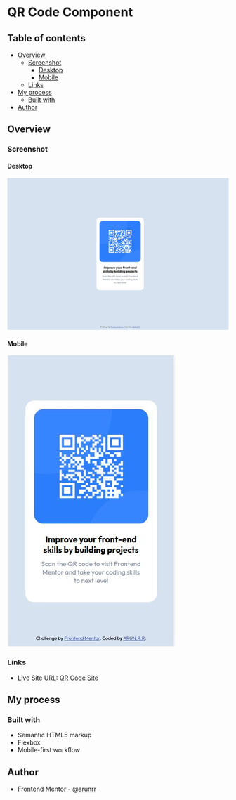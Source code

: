 # QR Code Component

## Table of contents

- [Overview](#overview)
  - [Screenshot](#screenshot)
    - [Desktop](#desktop)
    - [Mobile](#mobile)
  - [Links](#links)
- [My process](#my-process)
  - [Built with](#built-with)
- [Author](#author)

## Overview

### Screenshot

#### Desktop

![](./screenshots/desktop_preview.jpg)

#### Mobile

![](./screenshots/mobile_preview.jpg)

### Links

- Live Site URL: [QR Code Site](https://arunrr.github.io/qr-code-component/)

## My process

### Built with

- Semantic HTML5 markup
- Flexbox
- Mobile-first workflow

## Author

- Frontend Mentor - [@arunrr](https://www.frontendmentor.io/profile/arunrr)
